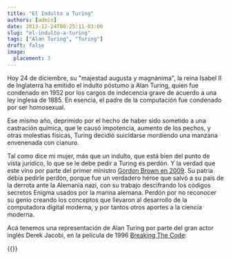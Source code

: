 ```yaml
---
title: "El Indulto a Turing"
authors: [admin]
date: 2013-12-24T08:25:11-03:00
slug: "el-indulto-a-turing"
tags: ["Alan Turing", "Turing"]
draft: false
image:
  placement: 3
---
```

Hoy 24 de diciembre, su "majestad augusta y magnánima", la reina Isabel
II de Inglaterra ha emitido el indulto póstumo a Alan Turing, quien fue
condenado en 1952 por los cargos de indecencia grave de acuerdo a una
ley inglesa de 1885. En esencia, el padre de la computación fue
condenado por ser homosexual.

Ese mismo año, deprimido por el hecho de haber sido sometido a una
castración química, que le causó impotencia, aumento de los pechos, y
otras molestias físicas, Turing decidió suicidarse mordiendo una manzana
envenenada con cianuro.

Tal como dice mi mujer, más que un indulto, que está bien del punto de
vista jurídico, lo que se le debe pedir a Turing es perdón. Y la verdad
que este vino por parte del primer ministro 
[Gordon Brown en 2009](http://www.theguardian.com/world/2009/sep/11/pm-apology-to-alan-turing).
Su patria debía pedirle perdón, porque fue un verdadero héroe que salvó
a su país de la derrota ante la Alemania nazi, con su trabajo
descifrando los códigos secretos Enigma usados por la marina alemana.
Perdón por no reconocer su genio creando los conceptos que llevaron al
desarrollo de la computadora digital moderna, y por tantos otros aportes
a la ciencia moderna.

Acá tenemos una representación de Alan Turing por parte del gran actor
inglés Derek Jacobi, en la película de 1996 
[Breaking The Code](http://www.youtube.com/watch?v=Av6EUqf10vM):

{{<youtube Av6EUqf10vM>}}